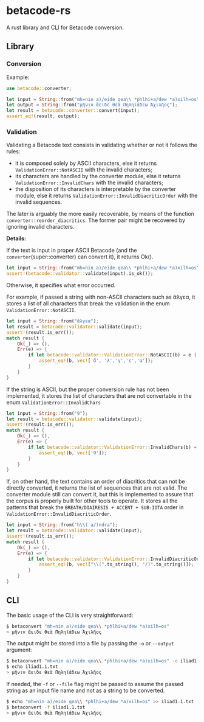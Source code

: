 # betacode-rs

A rust library and CLI for Betacode conversion.

## Library

### Conversion

Example:

```rust
use betacode::converter;

let input = String::from("mh=nin a)/eide qea\\ *phlhi+a/dew *a)xilh=os");
let output = String::from("μῆνιν ἄειδε θεὰ Πηληϊάδεω Ἀχιλῆος");
let result = betacode::converter::convert(input);
assert_eq!(result, output);
```

### Validation

Validating a Betacode text consists in validating whether or not it follows the rules:

- it is composed solely by ASCII characters, else it returns `ValidationError::NotASCII` with the invalid characters;
- its characters are handled by the converter module, else it returns `ValidationError::InvalidChars` with the invalid characters;
- the disposition of its characters is interpretable by the converter module, else it returns `ValidationError::InvalidDiacriticOrder` with the invalid sequences.

The later is arguably the more easily recoverable, by means of the function `converter::reorder_diacritics`.
The former pair might be recovered by ignoring invalid characters.

**Details:**

If the text is input in proper ASCII Betacode (and the `converter`(super::converter) can convert it), it
returns Ok().

```rust
let input = String::from("mh=nin a)/eide qea\\ *phlhi+a/dew *a)xilh=os");
assert!(betacode::validator::validate(input).is_ok());
```

Otherwise, it specifies what error occurred.

For example, if passed a string with non-ASCII characters such as ἄλγεα,
 it stores a list of all characters that break the validation in the enum
 `ValidationError::NotASCII`.
    
 ```rust
 let input = String::from("ἄλγεα");
 let result = betacode::validator::validate(input);
 assert!(result.is_err());
 match result {
     Ok(_) => (),
     Err(e) => {
         if let betacode::validator::ValidationError::NotASCII(b) = e {
             assert_eq!(b, vec!['ἄ', 'λ','γ','ε','α']);
         }
     }
 }
 ```

 If the string is ASCII, but the proper conversion rule has not been implemented, it stores
 the list of characters that are not convertable in the enum `ValidationError::InvalidChars`

```rust
let input = String::from("9");
let result = betacode::validator::validate(input);
assert!(result.is_err());
match result {
    Ok(_) => (),
    Err(e) => {
        if let betacode::validator::ValidationError::InvalidChars(b) = e {
            assert_eq!(b, vec!['9']);
        }
    }
}
```

If, on other hand, the text contains an order of diacritics that can not
be directly converted, it returns the list of sequences that are not valid.
The converter module still can convert it, but this is implemented to assure
that the corpus is properly built for other tools to operate.
It stores all the patterns that break the `BREATH/DIAIRESIS + ACCENT + SUB-IOTA`
order in `ValidationError::InvalidDiacriticOrder`.


 ```rust
 let input = String::from("h\\( a/)ndra");
 let result = betacode::validator::validate(input);
 assert!(result.is_err());
 match result {
     Ok(_) => (),
     Err(e) => {
         if let betacode::validator::ValidationError::InvalidDiacriticOrder(b) = e {
             assert_eq!(b, vec!["\\(".to_string(), "/)".to_string()]);
         }
     }
 }
 ```


## CLI

The basic usage of the CLI is very straightforward:

```bash
$ betaconvert "mh=nin a)/eide qea\\ *phlhi+a/dew *a)xilh=os"
> μῆνιν ἄειδε θεὰ Πηληϊάδεω Ἀχιλῆος
```

The output might be stored into a file by passing the `-o` or `--output` argument:

```bash
$ betaconvert "mh=nin a)/eide qea\\ *phlhi+a/dew *a)xilh=os" -o iliad1.1.txt
$ echo iliad1.1.txt
> μῆνιν ἄειδε θεὰ Πηληϊάδεω Ἀχιλῆος
```

If needed, the `-f` or `--file` flag might be passed to assume the passed string as an input file name and not as a string to be converted.

```bash
$ echo "mh=nin a)/eide qea\\ *phlhi+a/dew *a)xilh=os" >> iliad1.1.txt
$ betaconvert -f iliad1.1.txt
> μῆνιν ἄειδε θεὰ Πηληϊάδεω Ἀχιλῆος
```
